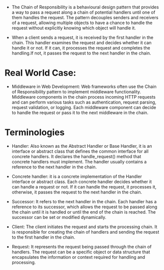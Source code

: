 - The Chain of Responsibility is a behavioural design pattern that provides a way to pass a request along a chain of potential
handlers until one of them handles the request. The pattern decouples senders and receivers of a request, allowing multiple objects
to have a chance to handle the request without explicitly knowing which object will handle it.

- When a client sends a request, it is received by the first handler in the chain. This handler examines the request and decides whether
it can handle it or not. If it can, it processes the request and completes the handling.If not, it passes the request to the next handler in the chain.

# Real World Case:

- Middleware in Web Development: Web frameworks often use the Chain of Responsibility pattern to implement middleware functionality.
Middleware components in the chain process incoming HTTP requests and can perform various tasks such as authentication, request parsing, request validation, or logging. Each middleware component can decide to handle the request or pass it to the next middleware in the chain.

# Terminologies

- Handler: Also known as the Abstract Handler or Base Handler, it is an interface or abstract class that defines the common interface
for all concrete handlers. It declares the handle_request() method that concrete handlers must implement. The handler usually contains a reference to the next handler in the chain.

- Concrete handler: it is a concrete implementation of the Handler interface or abstract class. Each concrete handler decides whether it can handle a request or not. If it can handle the request, it processes it, otherwise, it passes the request to the next handler in 
the chain.

- Successor: It refers to the next handler in the chain. Each handler has a reference to its successor, which allows the request to be passed along the chain until it is handled or until the end of the chain is reached. The successor can be set or modified dynamically.

- Client: The client initiates the request and starts the processing chain. It is responsible for creating the chain of handlers and sending the request to the first handler in the chain.

- Request: It represents the request being passed through the chain of handlers. The request can be a specific object or data structure
that encapsulates the information or context required for handling and processing.